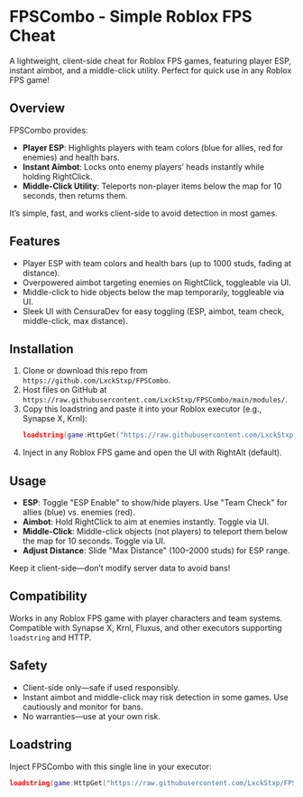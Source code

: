 # FPSCombo - Simple Roblox FPS Cheat

A lightweight, client-side cheat for Roblox FPS games, featuring player ESP, instant aimbot, and a middle-click utility. Perfect for quick use in any Roblox FPS game!

## Overview
FPSCombo provides:
- **Player ESP**: Highlights players with team colors (blue for allies, red for enemies) and health bars.
- **Instant Aimbot**: Locks onto enemy players’ heads instantly while holding RightClick.
- **Middle-Click Utility**: Teleports non-player items below the map for 10 seconds, then returns them.

It’s simple, fast, and works client-side to avoid detection in most games.

## Features
- Player ESP with team colors and health bars (up to 1000 studs, fading at distance).
- Overpowered aimbot targeting enemies on RightClick, toggleable via UI.
- Middle-click to hide objects below the map temporarily, toggleable via UI.
- Sleek UI with CensuraDev for easy toggling (ESP, aimbot, team check, middle-click, max distance).

## Installation
1. Clone or download this repo from `https://github.com/LxckStxp/FPSCombo`.
2. Host files on GitHub at `https://raw.githubusercontent.com/LxckStxp/FPSCombo/main/modules/`.
3. Copy this loadstring and paste it into your Roblox executor (e.g., Synapse X, Krnl):
   ```lua
   loadstring(game:HttpGet("https://raw.githubusercontent.com/LxckStxp/FPSCombo/main/main.lua"))()
   ```
4. Inject in any Roblox FPS game and open the UI with RightAlt (default).

## Usage
- **ESP**: Toggle "ESP Enable" to show/hide players. Use "Team Check" for allies (blue) vs. enemies (red).
- **Aimbot**: Hold RightClick to aim at enemies instantly. Toggle via UI.
- **Middle-Click**: Middle-click objects (not players) to teleport them below the map for 10 seconds. Toggle via UI.
- **Adjust Distance**: Slide "Max Distance" (100–2000 studs) for ESP range.

Keep it client-side—don’t modify server data to avoid bans!

## Compatibility
Works in any Roblox FPS game with player characters and team systems. Compatible with Synapse X, Krnl, Fluxus, and other executors supporting `loadstring` and HTTP.

## Safety
- Client-side only—safe if used responsibly.
- Instant aimbot and middle-click may risk detection in some games. Use cautiously and monitor for bans.
- No warranties—use at your own risk.

## Loadstring
Inject FPSCombo with this single line in your executor:
```lua
loadstring(game:HttpGet("https://raw.githubusercontent.com/LxckStxp/FPSCombo/main/main.lua"))()
```

